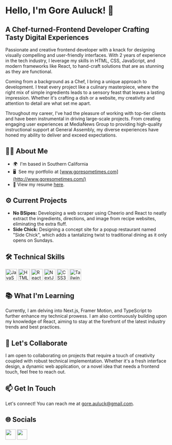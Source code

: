 # Hello, I'm Gore Auluck! 👋 

## A Chef-turned-Frontend Developer Crafting Tasty Digital Experiences
<p>Passionate and creative frontend developer with a knack for designing visually compelling and user-friendly interfaces. With 2 years of experience in the tech industry, I leverage my skills in HTML, CSS, JavaScript, and modern frameworks like React, to hand-craft solutions that are as stunning as they are functional.</p>
<p>Coming from a background as a Chef, I bring a unique approach to development. I treat every project like a culinary masterpiece, where the right mix of simple ingredients leads to a sensory feast that leaves a lasting impression. Whether it's crafting a dish or a website, my creativity and attention to detail are what set me apart.</p>
<p>Throughout my career, I've had the pleasure of working with top-tier clients and have been instrumental in driving large-scale projects. From creating engaging user experiences at MediaNews Group to providing high-quality instructional support at General Assembly, my diverse experiences have honed my ability to deliver and exceed expectations.
</p>

## 👨‍💻 About Me
- 🌍  I'm based in Southern California</li>
- 🖥️  See my portfolio at [www.goresometimes.com](http://www.goresometimes.com/)
- 📄  View my resume [here](https://drive.google.com/file/d/1gOfQFS0jdFlMhEKMN6noHSN1XOxAn5uH4KAnXQN89oI/view).

## ⚙️ Current Projects
- **No BSipes:** Developing a web scraper using Cheerio and React to neatly extract the ingredients, directions, and image from recipe websites, eliminating the extra fluff.
- **Side Chick:** Designing a concept site for a popup restaurant named "Side Chick", which adds a tantalizing twist to traditional dining as it only opens on Sundays.


## 🛠 Technical Skills

<p align="left">
<a href="https://developer.mozilla.org/en-US/docs/Web/JavaScript" target="_blank" rel="noreferrer"><img src="https://raw.githubusercontent.com/danielcranney/readme-generator/main/public/icons/skills/javascript-colored.svg" width="36" height="36" alt="JavaScript" /></a>
<a href="https://developer.mozilla.org/en-US/docs/Glossary/HTML5" target="_blank" rel="noreferrer"><img src="https://raw.githubusercontent.com/danielcranney/readme-generator/main/public/icons/skills/html5-colored.svg" width="36" height="36" alt="HTML5" /></a>
<a href="https://reactjs.org/" target="_blank" rel="noreferrer"><img src="https://raw.githubusercontent.com/danielcranney/readme-generator/main/public/icons/skills/react-colored.svg" width="36" height="36" alt="React" /></a>
<a href="https://nextjs.org/docs" target="_blank" rel="noreferrer"><img src="https://raw.githubusercontent.com/danielcranney/readme-generator/main/public/icons/skills/nextjs-colored-dark.svg" width="36" height="36" alt="NextJs" /></a>
<a href="https://www.w3.org/TR/CSS/#css" target="_blank" rel="noreferrer"><img src="https://raw.githubusercontent.com/danielcranney/readme-generator/main/public/icons/skills/css3-colored.svg" width="36" height="36" alt="CSS3" /></a>
<a href="https://tailwindcss.com/" target="_blank" rel="noreferrer"><img src="https://raw.githubusercontent.com/danielcranney/readme-generator/main/public/icons/skills/tailwindcss-colored.svg" width="36" height="36" alt="TailwindCSS" /></a>
</p>

## 📚 What I'm Learning 
Currently, I am delving into Next.js, Framer Motion, and TypeScript to further enhance my technical prowess. I am also continuously building upon my knowledge of React, aiming to stay at the forefront of the latest industry trends and best practices.

## 🤝 Let's Collaborate 
I am open to collaborating on projects that require a touch of creativity coupled with robust technical implementation. Whether it's a fresh interface design, a dynamic web application, or a novel idea that needs a frontend touch, feel free to reach out.

## 📫 Get In Touch
Let's connect! You can reach me at [gore.auluck@gmail.com](mailto:gore.auluck@gmail.com).

## 🌐 Socials

<p align="left"> <a href="https://www.github.com/GSometimes" target="_blank" rel="noreferrer"><img src="https://raw.githubusercontent.com/danielcranney/readme-generator/main/public/icons/socials/github-dark.svg" width="32" height="32" /></a> <a href="https://www.linkedin.com/in/gore-auluck" target="_blank" rel="noreferrer"><img src="https://raw.githubusercontent.com/danielcranney/readme-generator/main/public/icons/socials/linkedin.svg" width="32" height="32" /></a></p>
